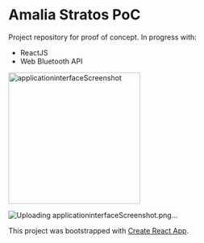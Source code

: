 # Amalia Stratos PoC

Project repository for proof of concept.
In progress with:
* ReactJS
* Web Bluetooth API
 
<img width="261" alt="applicationinterfaceScreenshot" src="https://user-images.githubusercontent.com/59486096/149349531-778e114b-98c4-4c31-9ae7-91807e02255e.png">

![Uploading applicationinterfaceScreenshot.png…]()


This project was bootstrapped with [Create React App](https://github.com/facebook/create-react-app).
